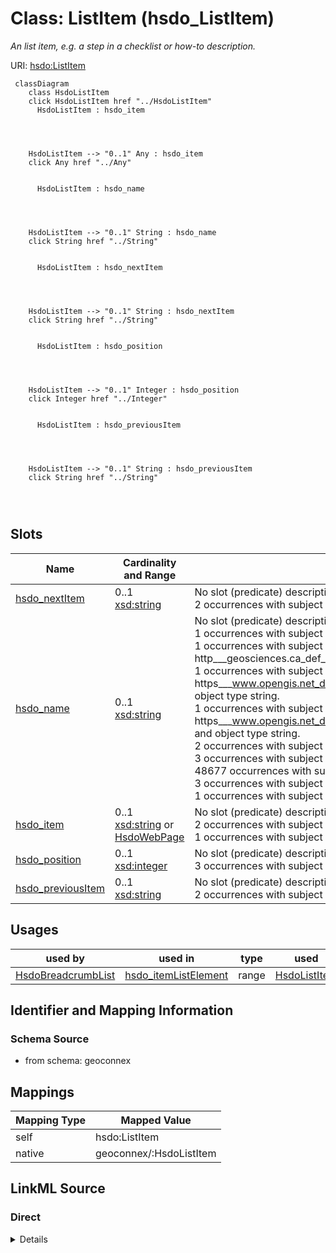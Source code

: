 

# Class: ListItem (hsdo_ListItem)


_An list item, e.g. a step in a checklist or how-to description._





URI: [hsdo:ListItem](http://schema.org/ListItem)






```mermaid
 classDiagram
    class HsdoListItem
    click HsdoListItem href "../HsdoListItem"
      HsdoListItem : hsdo_item
        
          
    
    
    HsdoListItem --> "0..1" Any : hsdo_item
    click Any href "../Any"

        
      HsdoListItem : hsdo_name
        
          
    
    
    HsdoListItem --> "0..1" String : hsdo_name
    click String href "../String"

        
      HsdoListItem : hsdo_nextItem
        
          
    
    
    HsdoListItem --> "0..1" String : hsdo_nextItem
    click String href "../String"

        
      HsdoListItem : hsdo_position
        
          
    
    
    HsdoListItem --> "0..1" Integer : hsdo_position
    click Integer href "../Integer"

        
      HsdoListItem : hsdo_previousItem
        
          
    
    
    HsdoListItem --> "0..1" String : hsdo_previousItem
    click String href "../String"

        
      
```




<!-- no inheritance hierarchy -->


## Slots

| Name | Cardinality and Range | Description | Inheritance |
| ---  | --- | --- | --- |
| [hsdo_nextItem](../slots/hsdo_nextItem.md) | 0..1 <br/> [xsd:string](xsd:string) | No slot (predicate) description specified <br/> 2 occurrences with subject type hsdo_ListItem and object type string. | direct |
| [hsdo_name](../slots/hsdo_name.md) | 0..1 <br/> [xsd:string](xsd:string) | No slot (predicate) description specified <br/> 1 occurrences with subject type rdfs_Resource and object type string.<br/>1 occurrences with subject type http___geosciences.ca_def_groundwater#GW_HydrogeoUnit and object type string.<br/>1 occurrences with subject type https___www.opengis.net_def_appschema_hy_features_hyf_HY_Catchment and object type string.<br/>1 occurrences with subject type https___www.opengis.net_def_appschema_hy_features_hyf_HY_HydrometricNetwork and object type string.<br/>2 occurrences with subject type hsdo_Person and object type string.<br/>3 occurrences with subject type hsdo_Organization and object type string.<br/>48677 occurrences with subject type hsdo_WebPage and object type string.<br/>3 occurrences with subject type hsdo_ListItem and object type string.<br/>1 occurrences with subject type hsdo_WebSite and object type string. | direct |
| [hsdo_item](../slots/hsdo_item.md) | 0..1 <br/> [xsd:string](xsd:string)&nbsp;or&nbsp;<br />[HsdoWebPage](../classes/HsdoWebPage.md) | No slot (predicate) description specified <br/> 2 occurrences with subject type hsdo_ListItem and object type hsdo_WebPage.<br/>1 occurrences with subject type hsdo_ListItem and object type string. | direct |
| [hsdo_position](../slots/hsdo_position.md) | 0..1 <br/> [xsd:integer](xsd:integer) | No slot (predicate) description specified <br/> 3 occurrences with subject type hsdo_ListItem and object type integer. | direct |
| [hsdo_previousItem](../slots/hsdo_previousItem.md) | 0..1 <br/> [xsd:string](xsd:string) | No slot (predicate) description specified <br/> 2 occurrences with subject type hsdo_ListItem and object type string. | direct |





## Usages

| used by | used in | type | used |
| ---  | --- | --- | --- |
| [HsdoBreadcrumbList](../classes/HsdoBreadcrumbList.md) | [hsdo_itemListElement](../slots/hsdo_itemListElement.md) | range | [HsdoListItem](../classes/HsdoListItem.md) |






## Identifier and Mapping Information







### Schema Source


* from schema: geoconnex




## Mappings

| Mapping Type | Mapped Value |
| ---  | ---  |
| self | hsdo:ListItem |
| native | geoconnex/:HsdoListItem |







## LinkML Source

<!-- TODO: investigate https://stackoverflow.com/questions/37606292/how-to-create-tabbed-code-blocks-in-mkdocs-or-sphinx -->

### Direct

<details>
```yaml
name: hsdo_ListItem
conforms_to: No schema conformance document specified
description: An list item, e.g. a step in a checklist or how-to description.
title: ListItem
notes:
- Class with 3 occurrences.
from_schema: geoconnex
rank: 1000
slots:
- hsdo_nextItem
- hsdo_name
- hsdo_item
- hsdo_position
- hsdo_previousItem
class_uri: hsdo:ListItem

```
</details>

### Induced

<details>
```yaml
name: hsdo_ListItem
conforms_to: No schema conformance document specified
description: An list item, e.g. a step in a checklist or how-to description.
title: ListItem
notes:
- Class with 3 occurrences.
from_schema: geoconnex
rank: 1000
attributes:
  hsdo_nextItem:
    name: hsdo_nextItem
    description: No slot (predicate) description specified
    comments:
    - 2 occurrences with subject type hsdo_ListItem and object type string.
    examples:
    - description: hsdo_ListItem → string
      object:
        example_object: https://internetofwater.org/internet-of-water-principles/#listItem
        example_predicate: hsdo:nextItem
        example_subject: https://internetofwater.org/#listItem
    from_schema: geoconnex
    rank: 1000
    slot_uri: hsdo:nextItem
    alias: hsdo_nextItem
    owner: hsdo_ListItem
    domain_of:
    - hsdo_ListItem
    range: string
  hsdo_name:
    name: hsdo_name
    description: No slot (predicate) description specified
    comments:
    - 1 occurrences with subject type rdfs_Resource and object type string.
    - 1 occurrences with subject type http___geosciences.ca_def_groundwater#GW_HydrogeoUnit
      and object type string.
    - 1 occurrences with subject type https___www.opengis.net_def_appschema_hy_features_hyf_HY_Catchment
      and object type string.
    - 1 occurrences with subject type https___www.opengis.net_def_appschema_hy_features_hyf_HY_HydrometricNetwork
      and object type string.
    - 2 occurrences with subject type hsdo_Person and object type string.
    - 3 occurrences with subject type hsdo_Organization and object type string.
    - 48677 occurrences with subject type hsdo_WebPage and object type string.
    - 3 occurrences with subject type hsdo_ListItem and object type string.
    - 1 occurrences with subject type hsdo_WebSite and object type string.
    examples:
    - description: rdfs_Resource → string
      object:
        example_object: 'Watershed : Little River - Riviere Richelieu'
        example_predicate: hsdo:name
        example_subject: https://geoconnex.ca/id/catchment/02OJ*CA
    - description: http___geosciences.ca_def_groundwater#GW_HydrogeoUnit → string
      object:
        example_object: 'Hydrogeologic unit : Southern St Lawrence Platform'
        example_predicate: hsdo:name
        example_subject: https://geoconnex.ca/id/hydrogeounits/Richelieu1
    - description: https___www.opengis.net_def_appschema_hy_features_hyf_HY_Catchment
        → string
      object:
        example_object: Waunakee Marsh-Sixmile Creek
        example_predicate: hsdo:name
        example_subject: https://geoconnex.us/SELFIE/usgs/huc/huc12obs/070900020601
    - description: https___www.opengis.net_def_appschema_hy_features_hyf_HY_HydrometricNetwork
        → string
      object:
        example_object: Waunakee Marsh-Sixmile Creek Monitoring Network
        example_predicate: hsdo:name
        example_subject: https://geoconnex.us/SELFIE/usgs/hydrometricnetwork/huc12obs/070900020601
    - description: hsdo_Person → string
      object:
        example_object: Kyle Onda
        example_predicate: hsdo:name
        example_subject: https://gleaner.io/xid/genid/cktr9ekip8ta6ev27pl0
    - description: hsdo_Organization → string
      object:
        example_object: Esri
        example_predicate: hsdo:name
        example_subject: https://gleaner.io/xid/genid/cktr9ekip8ta6ev27plg
    - description: hsdo_WebPage → string
      object:
        example_object: Home
        example_predicate: hsdo:name
        example_subject: https://internetofwater.org/
    - description: hsdo_ListItem → string
      object:
        example_object: Home
        example_predicate: hsdo:name
        example_subject: https://internetofwater.org/#listItem
    - description: hsdo_WebSite → string
      object:
        example_object: Internet of Water
        example_predicate: hsdo:name
        example_subject: https://internetofwater.org/#website
    from_schema: geoconnex
    rank: 1000
    slot_uri: hsdo:name
    alias: hsdo_name
    owner: hsdo_ListItem
    domain_of:
    - hsdo_ListItem
    - hsdo_Organization
    - hsdo_Person
    - hsdo_WebPage
    - hsdo_WebSite
    - http___geosciences.ca_def_groundwater#GW_HydrogeoUnit
    - https___www.opengis.net_def_appschema_hy_features_hyf_HY_Catchment
    - https___www.opengis.net_def_appschema_hy_features_hyf_HY_HydrometricNetwork
    - rdfs_Resource
    range: string
  hsdo_item:
    name: hsdo_item
    description: No slot (predicate) description specified
    comments:
    - 2 occurrences with subject type hsdo_ListItem and object type hsdo_WebPage.
    - 1 occurrences with subject type hsdo_ListItem and object type string.
    examples:
    - description: hsdo_ListItem → hsdo_WebPage
      object:
        example_object: https://internetofwater.org/internet-of-water-principles/
        example_predicate: hsdo:item
        example_subject: https://internetofwater.org/internet-of-water-principles/#listItem
    - description: hsdo_ListItem → string
      object:
        example_object: https://internetofwater.org/
        example_predicate: hsdo:item
        example_subject: https://internetofwater.org/#listItem
    from_schema: geoconnex
    rank: 1000
    slot_uri: hsdo:item
    alias: hsdo_item
    owner: hsdo_ListItem
    domain_of:
    - hsdo_ListItem
    range: Any
    any_of:
    - range: string
    - range: hsdo_WebPage
  hsdo_position:
    name: hsdo_position
    description: No slot (predicate) description specified
    comments:
    - 3 occurrences with subject type hsdo_ListItem and object type integer.
    examples:
    - description: hsdo_ListItem → integer
      object:
        example_object: '1'
        example_predicate: hsdo:position
        example_subject: https://internetofwater.org/#listItem
    from_schema: geoconnex
    rank: 1000
    slot_uri: hsdo:position
    alias: hsdo_position
    owner: hsdo_ListItem
    domain_of:
    - hsdo_ListItem
    range: integer
  hsdo_previousItem:
    name: hsdo_previousItem
    description: No slot (predicate) description specified
    comments:
    - 2 occurrences with subject type hsdo_ListItem and object type string.
    examples:
    - description: hsdo_ListItem → string
      object:
        example_object: https://internetofwater.org/#listItem
        example_predicate: hsdo:previousItem
        example_subject: https://internetofwater.org/internet-of-water-principles/#listItem
    from_schema: geoconnex
    rank: 1000
    slot_uri: hsdo:previousItem
    alias: hsdo_previousItem
    owner: hsdo_ListItem
    domain_of:
    - hsdo_ListItem
    range: string
class_uri: hsdo:ListItem

```
</details>